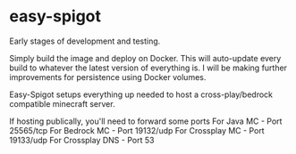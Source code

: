 # easy-spigot

Early stages of development and testing. 

Simply build the image and deploy on Docker. This will auto-update every build to whatever the latest version of
everything is. I will be making further improvements for persistence using Docker volumes. 

Easy-Spigot setups everything up needed to host a cross-play/bedrock compatible minecraft server. 

If hosting publically, you'll need to forward some ports
  For Java MC - Port 25565/tcp
  For Bedrock MC - Port 19132/udp
  For Crossplay MC - Port 19133/udp
  For Crossplay DNS - Port 53
